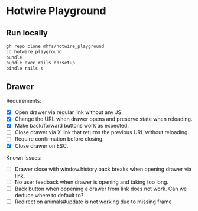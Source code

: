 # Hotwire Playground

## Run locally

```bash
gh repo clone mhfs/hotwire_playground
cd hotwire_playground
bundle
bundle exec rails db:setup
bindle rails s
```

## Drawer

Requirements:
- [x] Open drawer via regular link without any JS.
- [x] Change the URL when drawer opens and preserve state when reloading.
- [x] Make back/forward buttons work as expected.
- [ ] Close drawer via X link that returns the previous URL without reloading.
- [ ] Require confirmation before closing.
- [x] Close drawer on ESC.

Known Issues:
- [ ] Drawer close with window.history.back breaks when opening drawer via link.
- [ ] No user feedback when drawer is opening and taking too long.
- [ ] Back button when oppening a drawer from link does not work. Can we deduce where to default to?
- [ ] Redirect on animals#update is not working due to missing frame
